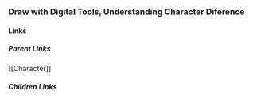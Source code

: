 ### Draw with Digital Tools, Understanding Character Diference
#### Links
##### Parent Links
[[Character]]
##### Children Links
